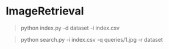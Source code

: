 # ImageRetrieval

> python index.py -d dataset -i index.csv

> python search.py -i index.csv -q queries/1.jpg -r dataset